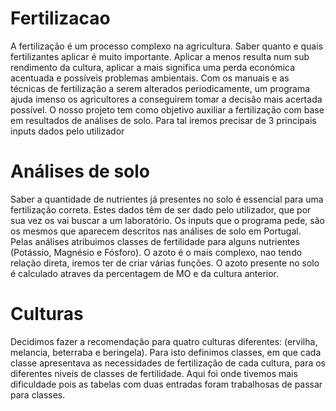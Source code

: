 # Fertilizacao

  A fertilização é um processo complexo na agricultura. Saber quanto e quais fertilizantes aplicar é muito importante. Aplicar a menos resulta num sub rendimento da cultura, aplicar a mais significa uma perda económica acentuada e possíveis problemas ambientais. Com os manuais e as técnicas de fertilização a serem alterados periodicamente, um programa ajuda imenso os agricultores a conseguirem tomar a decisão mais acertada possível.
O nosso projeto tem como objetivo auxiliar a fertilização com base em resultados de análises de solo. Para tal iremos precisar de 3 principais inputs dados pelo utilizador


# Análises de solo

  Saber a quantidade de nutrientes já presentes no solo é essencial para uma fertilização correta. Estes dados têm de ser dado pelo utilizador, que por sua vez os vai buscar a um laboratório. Os inputs que o programa pede, são os mesmos que aparecem descritos nas análises de solo em Portugal. Pelas análises atribuimos classes de fertilidade para alguns nutrientes (Potássio, Magnésio e Fósforo). O azoto é o mais complexo, nao tendo relação direta, iremos ter de criar várias funções. O azoto presente no solo é calculado atraves da percentagem de MO e da cultura anterior.


# Culturas
  Decidimos fazer a recomendação para quatro culturas diferentes: (ervilha, melancia, beterraba e beringela). Para isto definimos classes, em que cada classe apresentava as necessidades de fertilização de cada cultura, para os diferentes niveis de classes de fertilidade. Aqui foi onde tivemos mais dificuldade pois as tabelas com duas entradas foram trabalhosas de passar para classes.
